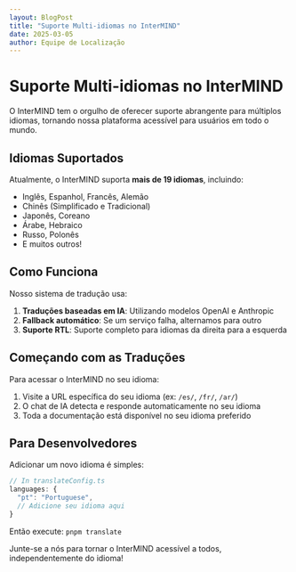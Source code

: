 ```yaml
---
layout: BlogPost
title: "Suporte Multi-idiomas no InterMIND"
date: 2025-03-05
author: Equipe de Localização
---
```


# Suporte Multi-idiomas no InterMIND

O InterMIND tem o orgulho de oferecer suporte abrangente para múltiplos idiomas, tornando nossa plataforma acessível para usuários em todo o mundo.

<!--more-->

## Idiomas Suportados

Atualmente, o InterMIND suporta **mais de 19 idiomas**, incluindo:

- Inglês, Espanhol, Francês, Alemão
- Chinês (Simplificado e Tradicional)
- Japonês, Coreano
- Árabe, Hebraico
- Russo, Polonês
- E muitos outros!

## Como Funciona

Nosso sistema de tradução usa:

1. **Traduções baseadas em IA**: Utilizando modelos OpenAI e Anthropic
2. **Fallback automático**: Se um serviço falha, alternamos para outro
3. **Suporte RTL**: Suporte completo para idiomas da direita para a esquerda

## Começando com as Traduções

Para acessar o InterMIND no seu idioma:

1. Visite a URL específica do seu idioma (ex: `/es/`, `/fr/`, `/ar/`)
2. O chat de IA detecta e responde automaticamente no seu idioma
3. Toda a documentação está disponível no seu idioma preferido

## Para Desenvolvedores

Adicionar um novo idioma é simples:

```javascript
// In translateConfig.ts
languages: {
  "pt": "Portuguese",
  // Adicione seu idioma aqui
}
```

Então execute: `pnpm translate`

Junte-se a nós para tornar o InterMIND acessível a todos, independentemente do idioma!